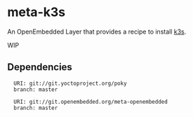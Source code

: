 # meta-k3s

An OpenEmbedded Layer that provides a recipe to install [k3s](https://github.com/rancher/k3s).

WIP

## Dependencies

```
  URI: git://git.yoctoproject.org/poky
  branch: master

  URI: git://git.openembedded.org/meta-openembedded
  branch: master
```

